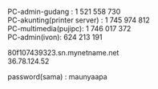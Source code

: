 PC-admin-gudang : 1 521 558 730  
PC-akunting(printer server) : 1 745 974 812  
PC-multimedia(pujipc): 1 746 017 372  
PC-admin(ivon): 624 213 191  

80f107439323.sn.mynetname.net  
36.78.124.52



password(sama) : maunyaapa
